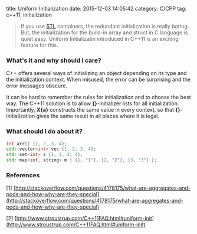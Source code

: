 title: Uniform Initialization
date: 2015-12-03 14:05:42
category: C/CPP
tag: c++11, initialization

> If you use [STL](http://www.cplusplus.com/reference/stl/) containers, the redundant initialization is really boring.
> But, the initialization for the build-in array and struct in C language is quiet easy.
> Uniform Initializatin introduced in C++11 is an exciting feature for this.

### What's it and why should I care?

C++ offers several ways of initializing an object depending on its type and the initialization context.
When misused, the error can be surprising and the error messages obscure.

It can be hard to remember the rules for initialization and to choose the best way.
The C++11 solution is to allow **{}**-initializer lists for all initialization.
Importantly, **X{a}** constructs the same value in every context, so that **{}**-initialization gives the same result in all places where it is legal.

### What should I do about it?

```c++
int arr[] {1, 2, 3, 4};
std::vector<int> vec {1, 2, 3, 4};
std::set<int> s {1, 2, 3, 4};
std::map<int, string> m { {1, "1"}, {2, "2"}, {3, "3"} };
```

### References
[1] [http://stackoverflow.com/questions/4178175/what-are-aggregates-and-pods-and-how-why-are-they-special](http://stackoverflow.com/questions/4178175/what-are-aggregates-and-pods-and-how-why-are-they-special)

[2] [http://www.stroustrup.com/C++11FAQ.html#uniform-init](http://www.stroustrup.com/C++11FAQ.html#uniform-init)
